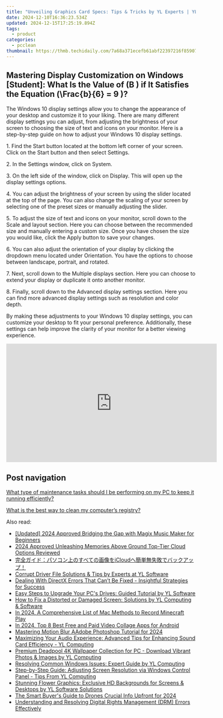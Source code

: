 ```yaml
---
title: "Unveiling Graphics Card Specs: Tips & Tricks by YL Experts | YL Tech Solutions"
date: 2024-12-10T16:36:23.534Z
updated: 2024-12-15T17:25:19.894Z
tags:
  - product
categories:
  - pcclean
thumbnail: https://thmb.techidaily.com/7a68a371ecefb61abf22397216f859079f91db410c678190ed497e2f36b92950.jpg
---
```


## Mastering Display Customization on Windows [Student]: What Is the Value of \(B \) if It Satisfies the Equation \(\Frac{b}{6} = 9 \)?

The Windows 10 display settings allow you to change the appearance of your desktop and customize it to your liking. There are many different display settings you can adjust, from adjusting the brightness of your screen to choosing the size of text and icons on your monitor. Here is a step-by-step guide on how to adjust your Windows 10 display settings. 

1\. Find the Start button located at the bottom left corner of your screen. Click on the Start button and then select Settings.

2\. In the Settings window, click on System.

3\. On the left side of the window, click on Display. This will open up the display settings options. 

4\. You can adjust the brightness of your screen by using the slider located at the top of the page. You can also change the scaling of your screen by selecting one of the preset sizes or manually adjusting the slider.

5\. To adjust the size of text and icons on your monitor, scroll down to the Scale and layout section. Here you can choose between the recommended size and manually entering a custom size. Once you have chosen the size you would like, click the Apply button to save your changes.

6\. You can also adjust the orientation of your display by clicking the dropdown menu located under Orientation. You have the options to choose between landscape, portrait, and rotated.

7\. Next, scroll down to the Multiple displays section. Here you can choose to extend your display or duplicate it onto another monitor.

8\. Finally, scroll down to the Advanced display settings section. Here you can find more advanced display settings such as resolution and color depth. 

By making these adjustments to your Windows 10 display settings, you can customize your desktop to fit your personal preference. Additionally, these settings can help improve the clarity of your monitor for a better viewing experience.

<!-- affiliate ads begin -->
<iframe width="560" height="315" src="https://www.youtube.com/embed/YZma8PBO0D8?si=9-qQgGVTuChYd27a" title="YouTube video player" frameborder="0" allow="accelerometer; autoplay; clipboard-write; encrypted-media; gyroscope; picture-in-picture; web-share" referrerpolicy="strict-origin-when-cross-origin" allowfullscreen></iframe>
<!-- affiliate ads end -->

## Post navigation

[What type of maintenance tasks should I be performing on my PC to keep it running efficiently?](https://tools.techidaily.com/pcclean/products/)

[What is the best way to clean my computer’s registry?](https://tools.techidaily.com/pcclean/products/)

<ins class="adsbygoogle"
     style="display:block"
     data-ad-format="autorelaxed"
     data-ad-client="ca-pub-7571918770474297"
     data-ad-slot="1223367746"></ins>

<ins class="adsbygoogle"
     style="display:block"
     data-ad-client="ca-pub-7571918770474297"
     data-ad-slot="8358498916"
     data-ad-format="auto"
     data-full-width-responsive="true"></ins>

<span class="atpl-alsoreadstyle">Also read:</span>
<div><ul>
<li><a href="https://fox-direct.techidaily.com/updated-2024-approved-bridging-the-gap-with-magix-music-maker-for-beginners/"><u>[Updated] 2024 Approved Bridging the Gap with Magix Music Maker for Beginners</u></a></li>
<li><a href="https://some-approaches.techidaily.com/2024-approved-unleashing-memories-above-ground-top-tier-cloud-options-reviewed/"><u>2024 Approved Unleashing Memories Above Ground Top-Tier Cloud Options Reviewed</u></a></li>
<li><a href="https://discover-great.techidaily.com/icloud/"><u>完全ガイド：パソコン上のすべての画像をiCloudへ簡単無失敗でバックアップ！</u></a></li>
<li><a href="https://discover-awesome.techidaily.com/corrupt-driver-file-solutions-and-tips-by-experts-at-yl-software/"><u>Corrupt Driver File Solutions & Tips by Experts at YL Software</u></a></li>
<li><a href="https://common-error.techidaily.com/dealing-with-directx-errors-that-cant-be-fixed-insightful-strategies-for-success/"><u>Dealing With DirectX Errors That Can’t Be Fixed - Insightful Strategies for Success</u></a></li>
<li><a href="https://discover-awesome.techidaily.com/easy-steps-to-upgrade-your-pcs-drives-guided-tutorial-by-yl-software/"><u>Easy Steps to Upgrade Your PC's Drives: Guided Tutorial by YL Software</u></a></li>
<li><a href="https://discover-awesome.techidaily.com/how-to-fix-a-distorted-or-damaged-screen-solutions-by-yl-computing-and-software/"><u>How to Fix a Distorted or Damaged Screen: Solutions by YL Computing & Software</u></a></li>
<li><a href="https://screen-mirroring-recording.techidaily.com/in-2024-a-comprehensive-list-of-mac-methods-to-record-minecraft-play/"><u>In 2024, A Comprehensive List of Mac Methods to Record Minecraft Play</u></a></li>
<li><a href="https://some-guidance.techidaily.com/in-2024-top-8-best-free-and-paid-video-collage-apps-for-android/"><u>In 2024, Top 8 Best Free and Paid Video Collage Apps for Android</u></a></li>
<li><a href="https://extra-approaches.techidaily.com/mastering-motion-blur-aadobe-photoshop-tutorial-for-2024/"><u>Mastering Motion Blur AAdobe Photoshop Tutorial for 2024</u></a></li>
<li><a href="https://discover-awesome.techidaily.com/maximizing-your-audio-experience-advanced-tips-for-enhancing-sound-card-efficiency-yl-computing/"><u>Maximizing Your Audio Experience: Advanced Tips for Enhancing Sound Card Efficiency - YL Computing</u></a></li>
<li><a href="https://discover-awesome.techidaily.com/premium-deadpool-4k-wallpaper-collection-for-pc-download-vibrant-photos-and-images-by-yl-computing/"><u>Premium Deadpool 4K Wallpaper Collection for PC - Download Vibrant Photos & Images by YL Computing</u></a></li>
<li><a href="https://discover-awesome.techidaily.com/resolving-common-windows-issues-expert-guide-by-yl-computing/"><u>Resolving Common Windows Issues: Expert Guide by YL Computing</u></a></li>
<li><a href="https://discover-awesome.techidaily.com/step-by-step-guide-adjusting-screen-resolution-via-windows-control-panel-tips-from-yl-computing/"><u>Step-by-Step Guide: Adjusting Screen Resolution via Windows Control Panel - Tips From YL Computing</u></a></li>
<li><a href="https://discover-awesome.techidaily.com/stunning-flower-graphics-exclusive-hd-backgrounds-for-screens-and-desktops-by-yl-software-solutions/"><u>Stunning Flower Graphics: Exclusive HD Backgrounds for Screens & Desktops by YL Software Solutions</u></a></li>
<li><a href="https://some-skills.techidaily.com/the-smart-buyers-guide-to-drones-crucial-info-upfront-for-2024/"><u>The Smart Buyer's Guide to Drones Crucial Info Upfront for 2024</u></a></li>
<li><a href="https://techno-recovery.techidaily.com/understanding-and-resolving-digital-rights-management-drm-errors-effectively/"><u>Understanding and Resolving Digital Rights Management (DRM) Errors Effectively</u></a></li>
</ul></div>

